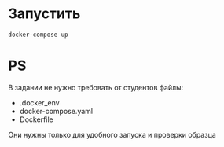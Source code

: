 # Запустить

```docker-compose up```

# PS

В задании не нужно требовать от студентов файлы:
- .docker_env
- docker-compose.yaml
- Dockerfile

Они нужны только для удобного запуска и проверки образца 
